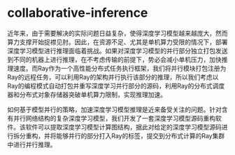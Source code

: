 # collaborative-inference
近年来，由于需要解决的实际问题日益复杂，使得深度学习模型越来越庞大，然而算力支撑开始捉襟见肘。因此，在资源不足、尤其是单机算力受限的情况下，部署深度学习模型进行推理面临着挑战。如果对深度学习模型的并行部分独立打包发送到不同的机器上进行推理，在不考虑传输的前提下，势必会减小单机压力，加快推理速度。而Ray作为一个高性能分布式任务执行框架，我们将并行模块打包注册为Ray的远程任务，可以利用Ray的架构并行执行该部分的推理，所以我们考虑以Ray的编程模式自动打包并重写深度学习并行部分的源码，利用Ray的分布式调度器和分布式对象存储器突破单机算力限制，实现推理加速。 

如何基于模型并行的策略，加速深度学习模型推理是近来备受关注的问题。针对含有并行网络结构的复杂深度学习模型，我们开发了一套深度学习模型源码重构软件。该软件可以提取深度学习模型计算图结构，据此对给定的深度学习模型源码进行拆分重构，并将能够并行的部分打入Ray的标签，提交到分布式计算的Ray集群中进行并行推理。

